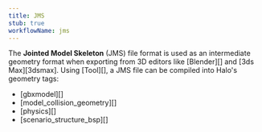 ```yaml
---
title: JMS
stub: true
workflowName: jms
---
```

The **Jointed Model Skeleton** (JMS) file format is used as an intermediate geometry format when exporting from 3D editors like [Blender][] and [3ds Max][3dsmax]. Using [Tool][], a JMS file can be compiled into Halo's geometry tags:

* [gbxmodel][]
* [model_collision_geometry][]
* [physics][]
* [scenario_structure_bsp][]
